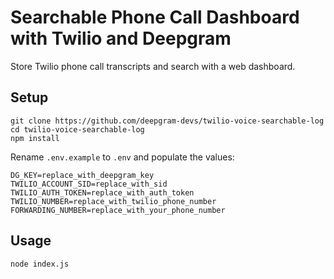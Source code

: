 # Searchable Phone Call Dashboard with Twilio and Deepgram

Store Twilio phone call transcripts and search with a web dashboard.

## Setup

```
git clone https://github.com/deepgram-devs/twilio-voice-searchable-log
cd twilio-voice-searchable-log
npm install
```

Rename `.env.example` to `.env` and populate the values:

```
DG_KEY=replace_with_deepgram_key
TWILIO_ACCOUNT_SID=replace_with_sid
TWILIO_AUTH_TOKEN=replace_with_auth_token
TWILIO_NUMBER=replace_with_twilio_phone_number
FORWARDING_NUMBER=replace_with_your_phone_number
```

## Usage

```
node index.js
```

